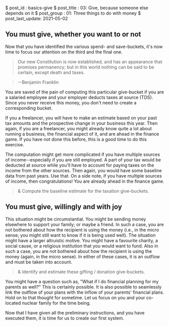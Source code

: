 $ post_id : basics-give
$ post_title : 03: Give, because someone else depends on it
$ post_group : 01: Three things to do with money
$ post_last_update: 2021-05-02

## You must give, whether you want to or not

Now that you have identified the various spend- and save-buckets, it's now time to focus our attention on the third and the final one.

> Our new Constitution is now established, and has an appearance that promises permanency; but in this world nothing can be said to be certain, except death and taxes.

> --Benjamin Franklin

You are saved of the pain of computing this particular give-bucket if you are a salaried employee and your employer deducts taxes at source (TDS). Since you never receive this money, you don't need to create a corresponding bucket.

If you a freelancer, you will have to make an estimate based on your past tax amounts and the prospective change in your business this year. Then again, if you are a freelancer, you might already know quite a lot about running a business, the financial aspect of it, and are ahead in the finance game. If you have not done this before, this is a good time to do this exercise.

The computation might get more complicated if you have multiple sources of income--especially if you are still employed. A part of your tax would be deducted at source while you'll have to account for paying taxes on the income from the other sources. Then again, you would have some baseline data from past years. Use that. On a side note, if you have multiple sources of income, then congratulations! You are already ahead in the finance game.

>& Compute the baseline estimate for the taxation give-buckets.

## You must give, willingly and with joy

This situation might be circumstantial. You might be sending money elsewhere to support your family; or maybe a friend. In such a case, you are not bothered about how the recipient is using the money (i.e., in the micro sense; you might still want to know if it is being used well). The situation might have a larger altruistic motive. You might have a favourite charity, a social cause, or a religious institution that you would want to fund. Also in such a case, you are not bothered about how the recipient is using the money (again, in the micro sense). In either of these cases, it is an outflow and must be taken into account.

>& Identify and estimate these gifting / donation give-buckets.

You might have a question such as, "What if I do financial planning for my parents as well?" This is certainly possible. It is also possible to seamlessly link the outflow of your plans with the inflow of your parents' financial plans. Hold on to that thought for sometime. Let us focus on you and your co-located nuclear family for the time being.

Now that I have given all the preliminary instructions, and you have executed them, it is time for us to create our first system.

